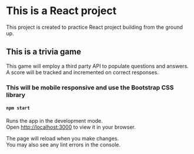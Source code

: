 # This is a React project

This project is created to practice React project building from the ground up.

## This is a trivia game

This game will employ a third party API to populate questions and answers. A score will be tracked and incremented on correct responses.

### This will be mobile responsive and use the Bootstrap CSS library

#### `npm start`

Runs the app in the development mode.\
Open [http://localhost:3000](http://localhost:3000) to view it in your browser.

The page will reload when you make changes.\
You may also see any lint errors in the console.
